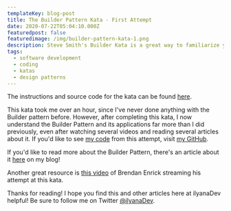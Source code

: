 ```yaml
---
templateKey: blog-post
title: The Builder Pattern Kata - First Attempt
date: 2020-07-22T05:04:10.000Z
featuredpost: false
featuredimage: /img/builder-pattern-kata-1.png
description: Steve Smith's Builder Kata is a great way to familiarize yourself with the Builder Pattern or to practice it if you've used it before.
tags:
  - software development
  - coding
  - katas
  - design patterns
---
```


The instructions and source code for the kata can be found [here](https://github.com/ardalis/BuilderTestSample).

This kata took me over an hour, since I've never done anything with the Builder pattern before. However, after completing this kata, I now understand the Builder Pattern and its applications far more than I did previously, even after watching several videos and reading several articles about it. If you'd like to see [my code](https://github.com/ilyanaDev/KataPractice/tree/master/BuilderPatternKata/2020-07-22) from this attempt, visit [my GitHub](https://github.com/ilyanaDev).

If you'd like to read more about the Builder Pattern, there's an article about it [here](https://ilyana.dev/blog/2020-07-21-builder-pattern/) on my blog!

Another great resource is [this video](https://www.youtube.com/watch?v=0FYthBodusg) of Brendan Enrick streaming his attempt at this kata.

Thanks for reading! I hope you find this and other articles here at ilyanaDev helpful! Be sure to follow me on Twitter [@ilyanaDev](https://twitter.com/ilyanaDev).
